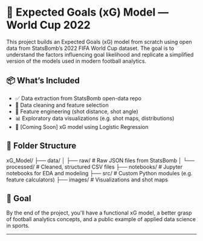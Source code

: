 # 🧠 Expected Goals (xG) Model — World Cup 2022

This project builds an Expected Goals (xG) model from scratch using open data from StatsBomb’s 2022 FIFA World Cup dataset. The goal is to understand the factors influencing goal likelihood and replicate a simplified version of the models used in modern football analytics.

## 📦 What’s Included

- ✅ Data extraction from StatsBomb open-data repo
- 🧹 Data cleaning and feature selection
- 📐 Feature engineering (shot distance, shot angle)
- 📊 Exploratory data visualizations (e.g. shot maps, distributions)
- 🧮 [Coming Soon] xG model using Logistic Regression

## 📁 Folder Structure

xG_Model/
├── data/
│ ├── raw/ # Raw JSON files from StatsBomb
│ └── processed/ # Cleaned, structured CSV files
├── notebooks/ # Jupyter notebooks for EDA and modeling
├── src/ # Custom Python modules (e.g. feature calculators)
├── images/ # Visualizations and shot maps

## 📌 Goal

By the end of the project, you'll have a functional xG model, a better grasp of football analytics concepts, and a public example of applied data science in sports.

---